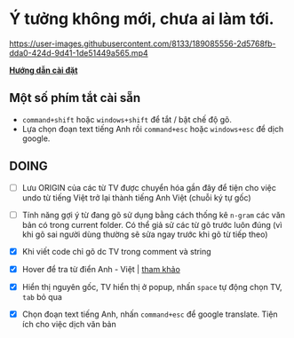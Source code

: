 # Ý tưởng không mới, chưa ai làm tới.

https://user-images.githubusercontent.com/8133/189085556-2d5768fb-dda0-424d-9d41-1de51449a565.mp4

**[Hướng dẫn cài đặt](docs/INSTALL.md)**

## Một số phím tắt cài sẵn

- `command+shift` hoặc `windows+shift` để tắt / bật chế độ gõ.
- Lựa chọn đoạn text tiếng Anh rồi `command+esc` hoặc `windows+esc` để dịch google.

## DOING

- [ ] Lưu ORIGIN của các từ TV được chuyển hóa gần đây để tiện cho việc undo từ tiếng Việt trở lại thành tiếng Anh Việt (chuỗi ký tự gốc)

- [ ] Tính năng gợi ý từ đang gõ sử dụng bằng cách thống kê `n-gram` các văn bản có trong current folder. Có thể giả sử các từ gõ trước luôn đúng (vì khi gõ sai người dùng thường sẽ sửa ngay trước khi gõ từ tiếp theo)

- [x] Khi viết code chỉ gõ dc TV trong comment và string

- [x] Hover để tra từ điển Anh - Việt | [tham khảo](https://github.com/futureprogrammer360/Dictionary)

- [x] Hiển thị nguyên gốc, TV hiển thị ở popup, nhấn `space` tự động chọn TV, `tab` bỏ qua

- [x] Chọn đoạn text tiếng Anh, nhấn `command+esc` để google translate. Tiện ích cho việc dịch văn bản